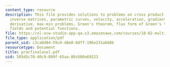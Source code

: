 ```yaml
---
content_type: resource
description: This file provides solutions to problems on cross product, matrices,
  inverse matrices, parametric curves, velocity, acceleration, gradient, directional
  derivative, max-min problems, Green's theorem, flux form of Green's theorem, conservative
  fields and potential functions.
file: https://ol-ocw-studio-app-qa.s3.amazonaws.com/courses/18-02-multivariable-calculus-spring-2006/585d5c7040c9089f65aa80c600a69223_pracfinalasol.pdf
file_type: application/pdf
parent_uid: c3ca0d84-59c0-d8e0-0dff-196e231a668b
resourcetype: Document
title: pracfinalasol.pdf
uid: 585d5c70-40c9-089f-65aa-80c600a69223
---
```

